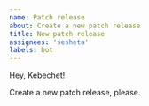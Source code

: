 ```yaml
---
name: Patch release
about: Create a new patch release
title: New patch release
assignees: 'sesheta'
labels: bot
---
```


Hey, Kebechet!

Create a new patch release, please.